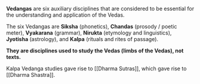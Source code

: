 **Vedangas** are six auxiliary disciplines that are considered to be essential for the understanding and application of the Vedas.

The six Vedangas are **Siksha** (phonetics), **Chandas** (prosody / poetic meter), **Vyakarana** (grammar), **Nirukta** (etymology and linguistics), **Jyotisha** (astrology), and **Kalpa** (rituals and rites of passage).

**They are disciplines used to study the Vedas (limbs of the Vedas), not texts.**

Kalpa Vedanga studies gave rise to [[Dharma Sutras]], which gave rise to [[Dharma Shastra]].